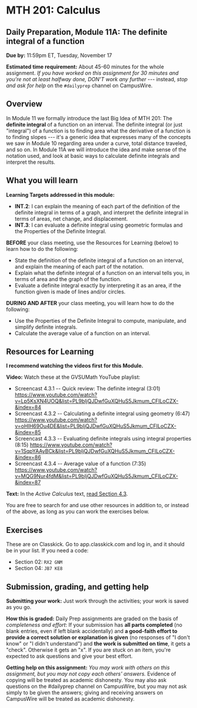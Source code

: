 # MTH 201: Calculus

## Daily Preparation, Module 11A: The definite integral of a function

**Due by:** 11:59pm ET, Tuesday, November 17

**Estimated time requirement:** About 45-60 minutes for the whole assignment. *If you have worked on this assignment for 30 minutes and you're not at least halfway done, DON'T work any further* --- instead, *stop and ask for help* on the `#dailyprep` channel on CampusWire. 

## Overview 

In Module 11 we formally introduce the last Big Idea of MTH 201: The **definite integral** of a function on an interval. The definite integral (or just "integral") of a function is to finding area what the derivative of a function is to finding slopes --- it's a generic idea that expresses many of the concepts we saw in Module 10 regarding area under a curve, total distance traveled, and so on. In Module 11A we will introduce the idea and make sense of the notation used, and look at basic ways to calculate definite integrals and interpret the results. 

## What you will learn 

**Learning Targets addressed in this module:** 

-   **INT.2**: I can explain the meaning of each part of the definition of the definite integral in terms of a graph, and interpret the definite integral in terms of areas, net change, and displacement.
-   **INT.3**: I can evaluate a definite integral using geometric formulas and the Properties of the Definite Integral.

**BEFORE** your class meeting, use the Resources for Learning (below) to learn how to do the following: 

- State the definition of the definite integral of a function on an interval, and explain the meaning of each part of the notation. 
- Explain what the definite integral of a function on an interval tells you, in terms of area and the graph of the function. 
- Evaluate a definite integral exactly by interpreting it as an area, if the function given is made of lines and/or circles. 

**DURING AND AFTER** your class meeting, you will learn how to do the following: 

+ Use the Properties of the Definite Integral to compute, manipulate, and simplify definite integrals.
+ Calculate the average value of a function on an interval.





## Resources for Learning

**I recommend watching the videos first for this Module.**

**Video:** Watch these at the GVSUMath YouTube playlist: 

- Screencast 4.3.1 -- Quick review: The definite integral (3:01) https://www.youtube.com/watch?v=Lp5KsXN4UOQ&list=PL9bIjQJDwfGuXQHuS5Jkmum_CFILoCZX-&index=84
- Screencast 4.3.2 -- Calculating a definite integral using geometry (6:47) https://www.youtube.com/watch?v=oHIH69Ou4DE&list=PL9bIjQJDwfGuXQHuS5Jkmum_CFILoCZX-&index=85
- Screencast 4.3.3 -- Evaluating definite integrals using integral properties (8:15) https://www.youtube.com/watch?v=1SqpYAAyBCk&list=PL9bIjQJDwfGuXQHuS5Jkmum_CFILoCZX-&index=86
- Screencast 4.3.4 -- Average value of a function (7:35)  https://www.youtube.com/watch?v=MQG9Nur4fdM&list=PL9bIjQJDwfGuXQHuS5Jkmum_CFILoCZX-&index=87

**Text:** In the _Active Calculus_ text, [read Section 4.3](https://activecalculus.org/single/sec-4-3-definite-integral.html). 

You are free to search for and use other resources in addition to, or instead of the above, as long as you can work the exercises below.


## Exercises

These are on Classkick. Go to app.classkick.com and log in, and it should be in your list. If you need a code: 

- Section 02: `RX2 GNM`
- Section 04: `JB7 KE8`

## Submission, grading, and getting help 

**Submitting your work:** Just work through the activities; your work is saved as you go. 

**How this is graded:** Daily Prep assignments are graded on the basis of *completeness and effort*: If your submission has **all parts completed** (no blank entries, even if left blank accidentally) and **a good-faith effort to provide a correct solution or explanation is given** (no responses of "I don't know" or "I didn't understand") and **the work is submitted on time**, it gets a "check". Otherwise it gets an "x". If you are stuck on an item, you're expected to ask questions and give your best effort.  

**Getting help on this assignment:** *You may work with others on this assignment, but you may not copy each others' answers.* Evidence of copying will be treated as academic dishonesty. You may also ask questions on the #dailyprep channel on CampusWire, but you may not ask simply to be given the answers; giving and receiving answers on CampusWire will be treated as academic dishonesty.
<!--stackedit_data:
eyJoaXN0b3J5IjpbMTg2NzU3MTc2M119
-->